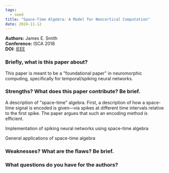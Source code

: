 ```yaml
---
tags:
  - seed
title: "Space-Time Algebra: A Model for Neocortical Computation"
date: 2024-11-12
---
```

**Authors:** James E. Smith<br>
**Conference:** ISCA 2018<br>
**DOI:** [IEEE](https://ieeexplore.ieee.org/document/8416835)

### Briefly, what is this paper about?

This paper is meant to be a "foundational paper" in neuromorphic computing, specifically for temporal/spiking neural networks.

### Strengths? What does this paper contribute? Be brief.

A description of "space-time" algebra. First, a description of how a space-time signal is encoded is given—via spikes at different time intervals relative to the first spike. The paper argues that such an encoding method is efficient.

Implementation of spiking neural networks using space-time algebra

General applications of space-time algebra

### Weaknesses? What are the flaws? Be brief.



### What questions do you have for the authors?

